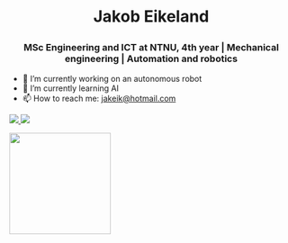 # <p align="center">Jakob Eikeland</p>
### <p align="center">MSc Engineering and ICT at NTNU, 4th year | Mechanical engineering | Automation and robotics 



- 🔭 I’m currently working on an autonomous robot
- 🌱 I’m currently learning AI
- 📫 How to reach me: jakeik@hotmail.com
  
<a href="https://github.com/JakobEik/github-stats">

![](https://github.com/JakobEik/github-stats/blob/master/generated/overview.svg)
![](https://github.com/JakobEik/github-stats/blob/master/generated/languages.svg)

</a>


<img height="180em" src="https://github-readme-stats.vercel.app/api?username=JakobEik&show_icons=true&hide_border=true&&count_private=true&include_all_commits=true" />

</p>
